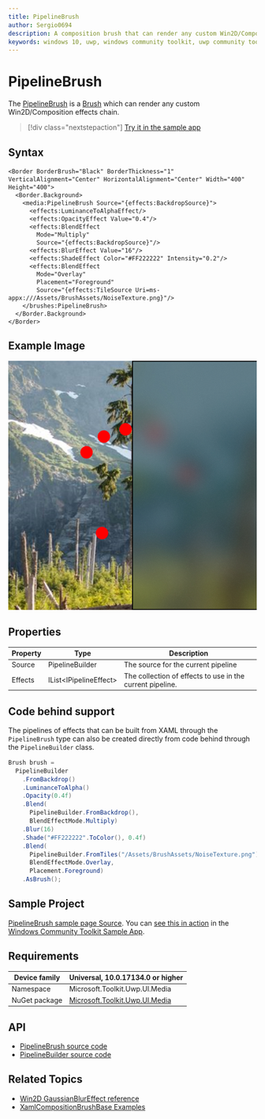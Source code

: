```yaml
---
title: PipelineBrush
author: Sergio0694
description: A composition brush that can render any custom Win2D/Composition effects chain.
keywords: windows 10, uwp, windows community toolkit, uwp community toolkit, uwp toolkit, brush, backdrop, blur, Win2D, composition
---
```


# PipelineBrush

The [PipelineBrush](https://docs.microsoft.com/dotnet/api/microsoft.toolkit.uwp.ui.media.pipelinebrush) is a [Brush](https://docs.microsoft.com/uwp/api/windows.ui.xaml.media.brush) which can render any custom Win2D/Composition effects chain.

> [!div class="nextstepaction"]
> [Try it in the sample app](uwpct://Brushes?sample=PipelineBrush)

## Syntax

```xaml
<Border BorderBrush="Black" BorderThickness="1" VerticalAlignment="Center" HorizontalAlignment="Center" Width="400" Height="400">
  <Border.Background>
    <media:PipelineBrush Source="{effects:BackdropSource}">
      <effects:LuminanceToAlphaEffect/>
      <effects:OpacityEffect Value="0.4"/>
      <effects:BlendEffect
        Mode="Multiply"
        Source="{effects:BackdropSource}"/>
      <effects:BlurEffect Value="16"/>
      <effects:ShadeEffect Color="#FF222222" Intensity="0.2"/>
      <effects:BlendEffect
        Mode="Overlay"
        Placement="Foreground"
        Source="{effects:TileSource Uri=ms-appx:///Assets/BrushAssets/NoiseTexture.png}"/>
    </brushes:PipelineBrush>
  </Border.Background>
</Border>
```

## Example Image

![Pipeline brush](../resources/images/Brushes/PipelineBrush.jpg "Pipeline brush")

## Properties

| Property | Type | Description |
| -- | -- | -- |
| Source | PipelineBuilder | The source for the current pipeline |
| Effects | IList\<IPipelineEffect> | The collection of effects to use in the current pipeline. |

## Code behind support

The pipelines of effects that can be built from XAML through the `PipelineBrush` type can also be created directly from code behind through the `PipelineBuilder` class.

```csharp
Brush brush =
  PipelineBuilder
    .FromBackdrop()
    .LuminanceToAlpha()
    .Opacity(0.4f)
    .Blend(
      PipelineBuilder.FromBackdrop(),
      BlendEffectMode.Multiply)
    .Blur(16)
    .Shade("#FF222222".ToColor(), 0.4f)
    .Blend(
      PipelineBuilder.FromTiles("/Assets/BrushAssets/NoiseTexture.png"),
      BlendEffectMode.Overlay,
      Placement.Foreground)
    .AsBrush();
```

## Sample Project

[PipelineBrush sample page Source](https://github.com/Microsoft/WindowsCommunityToolkit//tree/master/Microsoft.Toolkit.Uwp.SampleApp/SamplePages/PipelineBrush). You can [see this in action](uwpct://Brushes?sample=PipelineBrush) in the [Windows Community Toolkit Sample App](https://aka.ms/uwptoolkitapp).

## Requirements

| Device family | Universal, 10.0.17134.0 or higher |
| --- | --- |
| Namespace | Microsoft.Toolkit.Uwp.UI.Media |
| NuGet package | [Microsoft.Toolkit.Uwp.UI.Media](https://www.nuget.org/packages/Microsoft.Toolkit.Uwp.UI.Media/) |

## API

* [PipelineBrush source code](https://github.com/windows-toolkit/WindowsCommunityToolkit/blob/master/Microsoft.Toolkit.Uwp.UI.Media/Brushes/PipelineBrush.cs)
* [PipelineBuilder source code](https://github.com/windows-toolkit/WindowsCommunityToolkit/blob/master/Microsoft.Toolkit.Uwp.UI.Media/Pipelines/PipelineBuilder.cs)

## Related Topics

* [Win2D GaussianBlurEffect reference](http://microsoft.github.io/Win2D/html/T_Microsoft_Graphics_Canvas_Effects_GaussianBlurEffect.htm)
* [XamlCompositionBrushBase Examples](https://docs.microsoft.com/uwp/api/windows.ui.xaml.media.xamlcompositionbrushbase#examples)
